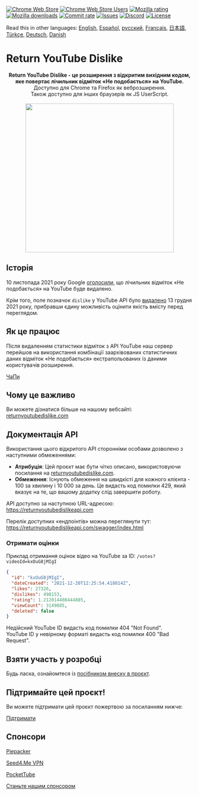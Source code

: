 [![Chrome Web Store](https://img.shields.io/chrome-web-store/stars/gebbhagfogifgggkldgodflihgfeippi?label=Chrome%20Rating&style=flat&logo=google)](https://chrome.google.com/webstore/detail/youtube-dislike-button/gebbhagfogifgggkldgodflihgfeippi/)
[![Chrome Web Store Users](https://img.shields.io/chrome-web-store/users/gebbhagfogifgggkldgodflihgfeippi?label=Chrome%20Users&style=flat&logo=google)](https://chrome.google.com/webstore/detail/youtube-dislike-button/gebbhagfogifgggkldgodflihgfeippi/)
[![Mozilla rating](https://img.shields.io/amo/stars/return-youtube-dislikes?label=Firefox%20Rating&style=flat&logo=firefox)](https://addons.mozilla.org/en-US/firefox/addon/return-youtube-dislikes/)
[![Mozilla downloads](https://img.shields.io/amo/users/return-youtube-dislikes?label=Firefox%20Users&style=flat&logo=firefox)](https://addons.mozilla.org/en-US/firefox/addon/return-youtube-dislikes/)
[![Commit rate](https://img.shields.io/github/commit-activity/m/Anarios/return-youtube-dislike?label=Commits&style=flat)](https://github.com/Anarios/return-youtube-dislike/commits/main)
[![Issues](https://img.shields.io/github/issues/Anarios/return-youtube-dislike?style=flat&label=Issues)](https://github.com/Anarios/return-youtube-dislike/issues)
[![Discord](https://img.shields.io/discord/909435648170160229?label=Discord&style=flat&logo=discord)](https://discord.gg/UMxyMmCgfF)
[![License](https://img.shields.io/badge/License-GPLv3-blue.svg?style=flat)](https://github.com/Anarios/return-youtube-dislike/blob/main/LICENSE)

Read this in other languages: [English](README.md), [Español](READMEes.md), [русский](READMEru.md), [Français](READMEfr.md), [日本語](READMEja.md), [Türkçe](READMEtr.md), [Deutsch](READMEde.md), [Danish](READMEda.md)

# Return YouTube Dislike

<p align="center">
    <b>Return YouTube Dislike - це розширення з відкритим вихідним кодом, яке повертає лічильник відміток «Не подобається» на YouTube.</b><br>
    Доступно для Chrome та Firefox як веброзширення.<br>
    Також доступно для інших браузерів як JS UserScript.<br><br>
    <img width="400px" src="https://user-images.githubusercontent.com/18729296/141743755-2be73297-250e-4cd1-ac93-8978c5a39d10.png"/>
</p>

## Історія

10 листопада 2021 року Google [оголосили](https://blog.youtube/news-and-events/update-to-youtube/), що лічильник відміток «Не подобається» на YouTube буде видалено.

Крім того, поле позначок `dislike` у YouTube API було [видалено](https://support.google.com/youtube/thread/134791097/update-to-youtube-dislike-counts) 13 грудня 2021 року, прибравши єдину можливість оцінити якість вмісту перед переглядом.

## Як це працює

Після видаленням статистики відміток з API YouTube наш сервер перейшов на використання комбінації заархівованих статистичних даних відміток «Не подобається» екстрапольованих із даними користувачів розширення.

[ЧаПи](https://github.com/Anarios/return-youtube-dislike/blob/main/Docs/FAQuk.md)

## Чому це важливо

Ви можете дізнатися більше на нашому вебсайті: [returnyoutubedislike.com](https://www.returnyoutubedislike.com/)

## Документація API

Використання цього відкритого API сторонніми особами дозволено з наступними обмеженнями:

- **Атрибуція**: Цей проєкт має бути чітко описано, використовуючи посилання на [returnyoutubedislike.com](https://returnyoutubedislike.com/).
- **Обмеження**: Існують обмеження на швидкісті для кожного клієнта - 100 за хвилину і 10 000 за день. Це видасть код помилки 429, який вказує на те, що вашому додатку слід завершити роботу.

API доступно за наступною URL-адресою: 
https://returnyoutubedislikeapi.com

Перелік доступних «ендпоінтів» можна переглянути тут:   
https://returnyoutubedislikeapi.com/swagger/index.html

### Отримати оцінки

Приклад отримання оцінок відео на YouTube за ID:
`/votes?videoId=kxOuG8jMIgI`

```json
{
  "id": "kxOuG8jMIgI",
  "dateCreated": "2021-12-20T12:25:54.418014Z",
  "likes": 27326,
  "dislikes": 498153,
  "rating": 1.212014408444885,
  "viewCount": 3149885,
  "deleted": false
}
```

Недійсний YouTube ID видасть код помилки 404 "Not Found".  
YouTube ID у невірному форматі видасть код помилки 400 "Bad Request".

<!---
## Документація API

Ви можете переглянути всю документацію на нашому сайті.
[https://returnyoutubedislike.com/documentation/](https://returnyoutubedislike.com/documentation/) -->

## Взяти участь у розробці

Будь ласка, ознайомтеся із [посібником внеску в проєкт](https://github.com/Anarios/return-youtube-dislike/blob/main/CONTRIBUTINGuk.md).

## Підтримайте цей проєкт!

Ви можете підтримати цей проєкт пожертвою за посиланням нижче:

[Підтримати](https://returnyoutubedislike.com/donate)

## Спонсори

[Piepacker](https://piepacker.com)

[Seed4.Me VPN](https://www.seed4.me/users/register?gift=ReturnYoutubeDislike)

[PocketTube](https://yousub.info/?utm_source=returnyoutubedislike)

[Станьте нашим спонсором](https://www.patreon.com/join/returnyoutubedislike/checkout?rid=8008601)
